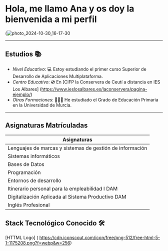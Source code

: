 # Hola, me llamo Ana y os doy la bienvenida a mi perfil

(![photo_2024-10-30_16-17-30](https://github.com/user-attachments/assets/51aab940-8f88-45ad-8954-2f1562fe3937)


---

## Estudios 📚
- *Nivel Educativo*: 💻 Estoy estudiando el primer curso Superior de Desarrollo de Aplicaciones Multiplataforma.
- *Centro Educativo*: 💿 En [CIFP la Conservera de Ceutí a distancia en IES Los Albares] (https://www.ieslosalbares.es/laconservera/pagina-ejemplo/)
- *Otras Formaciones*: 👩🏻‍🏫 He estudiado el Grado de Educación Primaria en la Universidad de Murcia.

---

## Asignaturas Matrículadas

|      Asignaturas      |
|-------------------|
|Lenguajes de marcas y sistemas de gestión de información|
|Sistemas informáticos|
|Bases de Datos|
|Programación|
|Entornos de desarrollo|
|Itinerario personal para la empleabilidad I DAM|
|Digitalización Aplicada al Sistema Productivo DAM|
|Inglés Profesional|


## Stack Tecnológico Conocido 🛠️

[HTTML Logo] ( https://cdn.iconscout.com/icon/free/png-512/free-html-5-1-1175208.png?f=webp&w=256)
